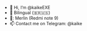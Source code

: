 - 👋 Hi, I’m @kaikeEXE
- 👀 Bilingual (🇧🇷🇺🇸)
- 📱: Merlin (Redmi note 9)
- 📫 Contact me on Telegram: @kaike

